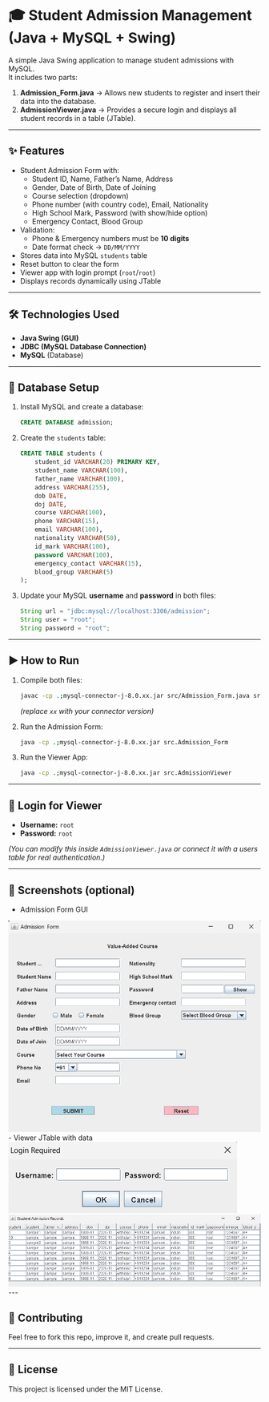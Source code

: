 # 🎓 Student Admission Management (Java + MySQL + Swing)

A simple Java Swing application to manage student admissions with MySQL.  
It includes two parts:

1. **Admission_Form.java** → Allows new students to register and insert their data into the database.  
2. **AdmissionViewer.java** → Provides a secure login and displays all student records in a table (JTable).

---

## ✨ Features
- Student Admission Form with:
  - Student ID, Name, Father’s Name, Address
  - Gender, Date of Birth, Date of Joining
  - Course selection (dropdown)
  - Phone number (with country code), Email, Nationality
  - High School Mark, Password (with show/hide option)
  - Emergency Contact, Blood Group
- Validation:
  - Phone & Emergency numbers must be **10 digits**
  - Date format check → `DD/MM/YYYY`
- Stores data into MySQL `students` table
- Reset button to clear the form
- Viewer app with login prompt (`root`/`root`)
- Displays records dynamically using JTable

---

## 🛠️ Technologies Used
- **Java Swing (GUI)**
- **JDBC (MySQL Database Connection)**
- **MySQL** (Database)

---

## 📂 Database Setup
1. Install MySQL and create a database:
   ```sql
   CREATE DATABASE admission;
   ```
2. Create the `students` table:
   ```sql
   CREATE TABLE students (
       student_id VARCHAR(20) PRIMARY KEY,
       student_name VARCHAR(100),
       father_name VARCHAR(100),
       address VARCHAR(255),
       dob DATE,
       doj DATE,
       course VARCHAR(100),
       phone VARCHAR(15),
       email VARCHAR(100),
       nationality VARCHAR(50),
       id_mark VARCHAR(100),
       password VARCHAR(100),
       emergency_contact VARCHAR(15),
       blood_group VARCHAR(5)
   );
   ```
3. Update your MySQL **username** and **password** in both files:
   ```java
   String url = "jdbc:mysql://localhost:3306/admission";
   String user = "root";
   String password = "root";
   ```

---

## ▶️ How to Run
1. Compile both files:
   ```bash
   javac -cp .;mysql-connector-j-8.0.xx.jar src/Admission_Form.java src/AdmissionViewer.java
   ```
   *(replace `xx` with your connector version)*
   
2. Run the Admission Form:
   ```bash
   java -cp .;mysql-connector-j-8.0.xx.jar src.Admission_Form
   ```
   
3. Run the Viewer App:
   ```bash
   java -cp .;mysql-connector-j-8.0.xx.jar src.AdmissionViewer
   ```

---

## 🔐 Login for Viewer
- **Username:** `root`  
- **Password:** `root`

*(You can modify this inside `AdmissionViewer.java` or connect it with a users table for real authentication.)*

---

## 📸 Screenshots (optional)
- Admission Form GUI  
<img src="./Screenshot 2025-08-21 140838.png" alt="App Screenshot"/>
- Viewer JTable with data  
<img src="./Screenshot 2025-08-21 140855.png" alt="App Screenshot"/>
<img src="./Screenshot 2025-08-21 140951.png" alt="App Screenshot"/>
---

## 🤝 Contributing
Feel free to fork this repo, improve it, and create pull requests.  

---

## 📜 License
This project is licensed under the MIT License.

